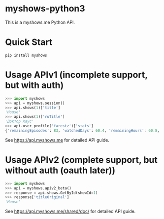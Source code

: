 # myshows-python3
This is a myshows.me Python API.

# Quick Start
```
pip install myshows
```
# Usage APIv1 (incomplete support, but with auth)
```python
>>> import myshows
>>> api = myshows.session()
>>> api.shows(1)['title']
'House'
>>> api.shows(1)['ruTitle']
'Доктор Хаус'
>>> api.user_profile('farestz')['stats']
{'remainingEpisodes': 83, 'watchedDays': 60.4, 'remainingHours': 60.8, 'totalHours': 1509.3, 'watchedEpisodes': 2199, 'remainingDays': 2.5, 'totalEpisodes': 2282, 'watchedHours': 1448.5, 'totalDays': 62.9}
```

See https://api.myshows.me for detailed API guide.

# Usage APIv2 (complete support, but without auth (oauth later))
```python
>>> import myshows
>>> api = myshows.apiv2_beta()
>>> response = api.shows.GetById(showId=1)
>>> response['titleOriginal']
'House'
```

See https://api.myshows.me/shared/doc/ for detailed API guide.
